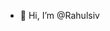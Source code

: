 - 👋 Hi, I’m @Rahulsiv

<!---
Rahulsiv/Rahulsiv is a ✨ special ✨ repository because its `README.md` (this file) appears on your GitHub profile.
You can click the Preview link to take a look at your changes.
--->
